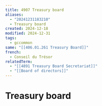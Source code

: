 ```yaml
---
title: 4907 Treasury board
aliases:
  - "20241231183210"
  - Treasury board
created: 2024-12-18
modified: 2024-12-31
tags:
  - gccommon
same: "[[406.01.261 Treasury Board]]"
french:
  - Conseil du Trésor
relatedTerm:
  - "[[4891 Treasury Board Secretariat]]"
  - "[[Board of directors]]"
---
```

# Treasury board
